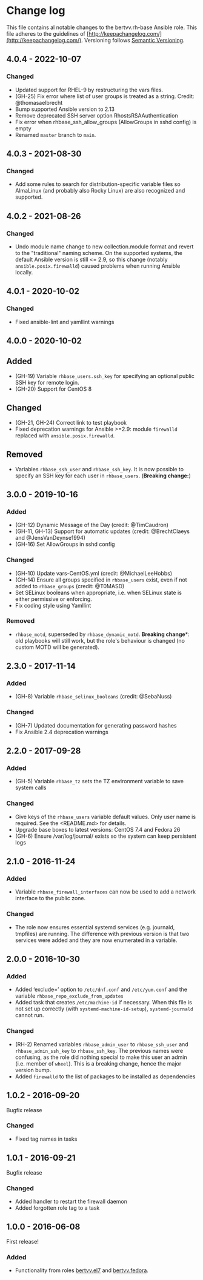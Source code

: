 # Change log

This file contains al notable changes to the bertvv.rh-base Ansible role. This file adheres to the guidelines of [http://keepachangelog.com/](http://keepachangelog.com/). Versioning follows [Semantic Versioning](http://semver.org/).

## 4.0.4 - 2022-10-07

### Changed

- Updated support for RHEL-9 by restructuring the vars files.
- (GH-25) Fix error where list of user groups is treated as a string. Credit: @thomasaelbrecht
- Bump supported Ansible version to 2.13
- Remove deprecated SSH server option RhostsRSAAuthentication
- Fix error when rhbase_ssh_allow_groups (AllowGroups in sshd config) is empty
- Renamed `master` branch to `main`.

## 4.0.3 - 2021-08-30

### Changed

- Add some rules to search for distribution-specific variable files so AlmaLinux (and probably also Rocky Linux) are also recognized and supported.

## 4.0.2 - 2021-08-26

### Changed

- Undo module name change to new collection.module format and revert to the "traditional" naming scheme. On the supported systems, the default Ansible version is still <= 2.9, so this change (notably `ansible.posix.firewalld`) caused problems when running Ansible locally.

## 4.0.1 - 2020-10-02

### Changed

- Fixed ansible-lint and yamllint warnings

## 4.0.0 - 2020-10-02

## Added

- (GH-19) Variable `rhbase_users.ssh_key` for specifying an optional public SSH key for remote login.
- (GH-20) Support for CentOS 8

## Changed

- (GH-21, GH-24) Correct link to test playbook
- Fixed deprecation warnings for Ansible >=2.9: module `firewalld` replaced with `ansible.posix.firewalld`.

## Removed

- Variables `rhbase_ssh_user` and `rhbase_ssh_key`. It is now possible to specify an SSH key for each user in `rhbase_users`. (**Breaking change:**)

## 3.0.0 - 2019-10-16

### Added

- (GH-12) Dynamic Message of the Day (credit: @TimCaudron)
- (GH-11, GH-13) Support for automatic updates (credit: @BrechtClaeys and @JensVanDeynse1994)
- (GH-16) Set AllowGroups in sshd config

### Changed

- (GH-10) Update vars-CentOS.yml (credit: @MichaelLeeHobbs)
- (GH-14) Ensure all groups specified in `rhbase_users` exist, even if not added to `rhbase_groups` (credit: @T0MASD)
- Set SELinux booleans when appropriate, i.e. when SELinux state is either permissive or enforcing.
- Fix coding style using Yamllint

### Removed

- `rhbase_motd`, superseded by `rhbase_dynamic_motd`. **Breaking change***: old playbooks will still work, but the role's behaviour is changed (no custom MOTD will be generated).

## 2.3.0 - 2017-11-14

### Added

- (GH-8) Variable `rhbase_selinux_booleans` (credit: @SebaNuss)

### Changed

- (GH-7) Updated documentation for generating password hashes
- Fix Ansible 2.4 deprecation warnings

## 2.2.0 - 2017-09-28

### Added

- (GH-5) Variable `rhbase_tz` sets the TZ environment variable to save system calls

### Changed

- Give keys of the `rhbase_users` variable default values. Only user name is required. See the <README.md> for details.
- Upgrade base boxes to latest versions: CentOS 7.4 and Fedora 26
- (GH-6) Ensure /var/log/journal/ exists so the system can keep persistent logs

## 2.1.0 - 2016-11-24

### Added

- Variable `rhbase_firewall_interfaces` can now be used to add a network interface to the public zone.

### Changed

- The role now ensures essential systemd services (e.g. journald, tmpfiles) are running. The difference with previous version is that two services were added and they are now enumerated in a variable.

## 2.0.0 - 2016-10-30

### Added

- Added ‘exclude=’ option to `/etc/dnf.conf` and `/etc/yum.conf` and the variable `rhbase_repo_exclude_from_updates`
- Added task that creates `/etc/machine-id` if necessary. When this file is not set up correctly (with `systemd-machine-id-setup`), `systemd-journald` cannot run.

### Changed

- (RH-2) Renamed variables `rhbase_admin_user` to `rhbase_ssh_user` and `rhbase_admin_ssh_key` to `rhbase_ssh_key`. The previous names were confusing, as the role did nothing special to make this user an admin (i.e. member of `wheel`). This is a breaking change, hence the major version bump.
- Added `firewalld` to the list of packages to be installed as dependencies

## 1.0.2 - 2016-09-20

Bugfix release

### Changed

- Fixed tag names in tasks

## 1.0.1 - 2016-09-21

Bugfix release

### Changed

- Added handler to restart the firewall daemon
- Added forgotten role tag to a task

## 1.0.0 - 2016-06-08

First release!

### Added

- Functionality from roles [bertvv.el7](https://galaxy.ansible.com/bertvv/el7) and [bertvv.fedora](https://galaxy.ansible.com/bertvv/fedora).

